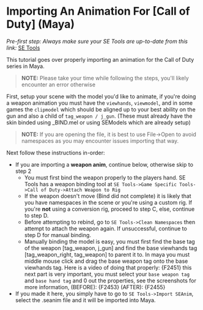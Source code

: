 # Importing An Animation For [Call of Duty] (Maya)

_Pre-first step: Always make sure your SE Tools are up-to-date from this link:_  [SE Tools](https://github.com/dtzxporter/SETools)

This tutorial goes over properly importing an animation for the Call of Duty series in Maya.

> **NOTE:** Please take your time while following the steps, you'll likely encounter an error otherwise

First, setup your scene with the model you'd like to animate, if you're doing a weapon animation you must have the `viewhands`, `viewmodel`, and in some games the `clipmodel` which should be aligned up to your best ability on the gun and also a child of `tag_weapon / j_gun`. (These must already have the skin binded using _BIND.mel or using SEModels which are already setup)

> **NOTE:** If you are opening the file, it is best to use File->Open to avoid namespaces as you may encounter issues importing that way.

Next follow these instructions in-order:

- If you are importing a **weapon anim**, continue below, otherwise skip to step 2
  - You must first bind the weapon properly to the players hand. SE Tools has a weapon binding tool at `SE Tools->Game Specific Tools->Call of Duty->Attach Weapon to Rig`
  - If the weapon doesn't move (Bind did not complete) it is likely that you have namespaces in the scene or you're using a custom rig. If you're **not** using a conversion rig, proceed to step C, else, continue to step D.
  - Before attempting to rebind, go to `SE Tools->Clean Namespaces` then attempt to attach the weapon again. If unsuccessful, continue to step D for manual binding.
  - Manually binding the model is easy, you must first find the base tag of the weapon [tag_weapon, j_gun] and find the base viewhands tag [tag_weapon_right, tag_weapon] to parent it to. In maya you must middle mouse click and drag the base weapon tag onto the base viewhands tag. Here is a video of doing that properly: {F2451} this next part is very important, you must select your `base weapon tag` and `base hand tag` and 0 out the properties, see the screenshots for more information, (BEFORE): {F2453} (AFTER): {F2455}
- If you made it here, you simply have to go to `SE Tools->Import SEAnim`, select the .seanim file and it will be imported into Maya.